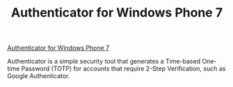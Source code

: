 ﻿---
layout: post
title: "Authenticator for Windows Phone 7"
---

[Authenticator for Windows Phone 7](http://www.windowsphone.com/en-us/apps/82c12390-0176-43de-916e-5613d17f61a0)

Authenticator is a simple security tool that generates a Time-based One-time Password (TOTP) for accounts that require 2-Step Verification, such as Google Authenticator.
